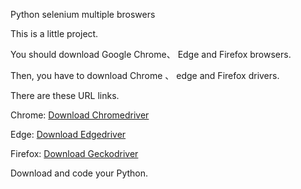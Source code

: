 Python selenium multiple broswers

This is a little project.

You should download Google Chrome、 Edge and Firefox browsers.

Then, you have to download Chrome 、 edge and Firefox drivers.

There are these URL links.

Chrome: [Download Chromedriver](https://googlechromelabs.github.io/chrome-for-testing/)

Edge: [Download Edgedriver](https://developer.microsoft.com/en-us/microsoft-edge/tools/webdriver/?form=MA13LH)

Firefox: [Download Geckodriver](https://github.com/mozilla/geckodriver/releases)

Download and code your Python.
